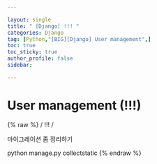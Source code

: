 ```yaml
---

layout: single
title: " [Django] !!! "
categories: Django
tag: [Python,"[BIG][Django] User management",]
toc: true
toc_sticky: true
author_profile: false
sidebar:

---
```

# User management (!!!)
{% raw %}
/ !!! /

마이그레이션 좀 정리하기

python manage.py collectstatic 
{% endraw %}
